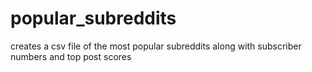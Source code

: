 # popular_subreddits
creates a csv file of the most popular subreddits along with subscriber numbers and top post scores
